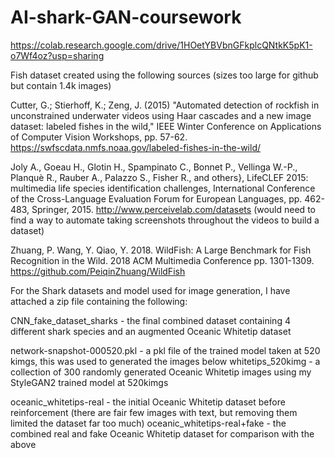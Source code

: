 # AI-shark-GAN-coursework

https://colab.research.google.com/drive/1HOetYBVbnGFkplcQNtkK5pK1-o7Wf4oz?usp=sharing


Fish dataset created using the following sources (sizes too large for github but contain 1.4k images)

Cutter, G.; Stierhoff, K.; Zeng, J. (2015) "Automated detection of rockfish in unconstrained underwater videos using Haar cascades and a new image dataset: labeled fishes in the wild," IEEE Winter Conference on Applications of Computer Vision Workshops, pp. 57-62. https://swfscdata.nmfs.noaa.gov/labeled-fishes-in-the-wild/ 

Joly A., Goeau H., Glotin H., Spampinato C., Bonnet P., Vellinga W.-P., Planquè R., Rauber A., Palazzo S., Fisher R., and others}, LifeCLEF 2015: multimedia life species identification challenges, International Conference of the Cross-Language Evaluation Forum for European Languages, pp. 462-483, Springer, 2015. http://www.perceivelab.com/datasets  (would need to find a way to automate taking screenshots throughout the videos to build a dataset)

Zhuang, P. Wang, Y. Qiao, Y. 2018. WildFish: A Large Benchmark for Fish Recognition in the Wild. 2018 ACM Multimedia Conference pp. 1301-1309. https://github.com/PeiqinZhuang/WildFish 



For the Shark datasets and model used for image generation, I have attached a zip file containing the following:

CNN_fake_dataset_sharks - the final combined dataset containing 4 different shark species and an augmented Oceanic Whitetip dataset

network-snapshot-000520.pkl - a pkl file of the trained model taken at 520 kimgs, this was used to generated the images below
whitetips_520kimg - a collection of 300 randomly generated Oceanic Whitetip images using my StyleGAN2 trained model at 520kimgs

oceanic_whitetips-real - the initial Oceanic Whitetip dataset before reinforcement (there are fair few images with text, but removing them limited the dataset far too much)
oceanic_whitetips-real+fake - the combined real and fake Oceanic Whitetip dataset for comparison with the above
